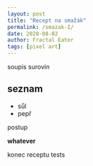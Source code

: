 ```yaml
---
layout: post
title: "Recept na smažák"
permalink: /smazak-I/
date: 2020-08-02
author: Fractal Eater
tags: [pixel art]
---
```


soupis surovin

## seznam

- sůl
- pepř

postup

**whatever**

konec receptu
tests
